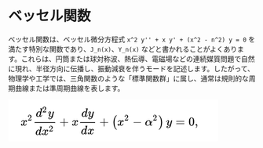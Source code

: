 # ベッセル関数

ベッセル関数は、ベッセル微分方程式 `x^2 y'' + x y' + (x^2 - n^2) y = 0` を満たす特別な関数であり、`J_n(x)`、`Y_n(x)` などと書かれることがよくあります。これらは、円筒または球対称波、熱伝導、電磁場などの連続媒質問題で自然に現れ、半径方向に伝播し、振動減衰を伴うモードを記述します。したがって、物理学や工学では、三角関数のような「標準関数群」に属し、通常は規則的な周期曲線または準周期曲線を表します。

![代替テキスト](../../images/bessel-function/image.png)